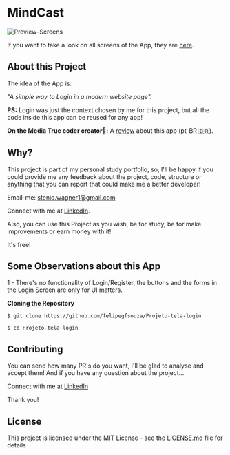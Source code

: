 # MindCast

![Preview-Screens](https://github.com/steniowagner/mindCast/blob/master/PUXA-R10!.png)

If you want to take a look on all screens of the App, they are [here](https://drive.google.com/drive/folders/1rXFlogxaT5E0pthrrLhF1D_wOVbSHwhD).

## About this Project

The idea of the App is:

_"A simple way to Login in a modern website page"._

**PS:** Login was just the context chosen by me for this project, but all the code inside this app can be reused for any app!

**On the Media True coder creator🤩:** A [review](https://youtube.com/watch?v=piG91X4sV2U) about this app (pt-BR 🇧🇷).

## Why?

This project is part of my personal study portfolio, so, I'll be happy if you could provide me any feedback about the project, code, structure or anything that you can report that could make me a better developer!

Email-me: stenio.wagner1@gmail.com

Connect with me at [LinkedIn](https://www.linkedin.com/in/felipe-gabriel-430a39208/).

Also, you can use this Project as you wish, be for study, be for make improvements or earn money with it!

It's free!

## Some Observations about this App

1 - There's no functionality of Login/Register, the buttons and the forms in the Login Screen are only for UI matters.

**Cloning the Repository**

```
$ git clone https://github.com/felipegfsouza/Projeto-tela-login

$ cd Projeto-tela-login
```

## Contributing

You can send how many PR's do you want, I'll be glad to analyse and accept them! And if you have any question about the project...


Connect with me at [LinkedIn](https://www.linkedin.com/in/felipe-gabriel-430a39208/)

Thank you!

## License

This project is licensed under the MIT License - see the [LICENSE.md](https://github.com/felipegfsouza/Projeto-tela-login/blob/main/LICENSE) file for details